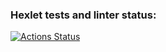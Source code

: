 ### Hexlet tests and linter status:
[![Actions Status](https://github.com/Acemore/python-project-lvl3/workflows/hexlet-check/badge.svg)](https://github.com/Acemore/python-project-lvl3/actions)